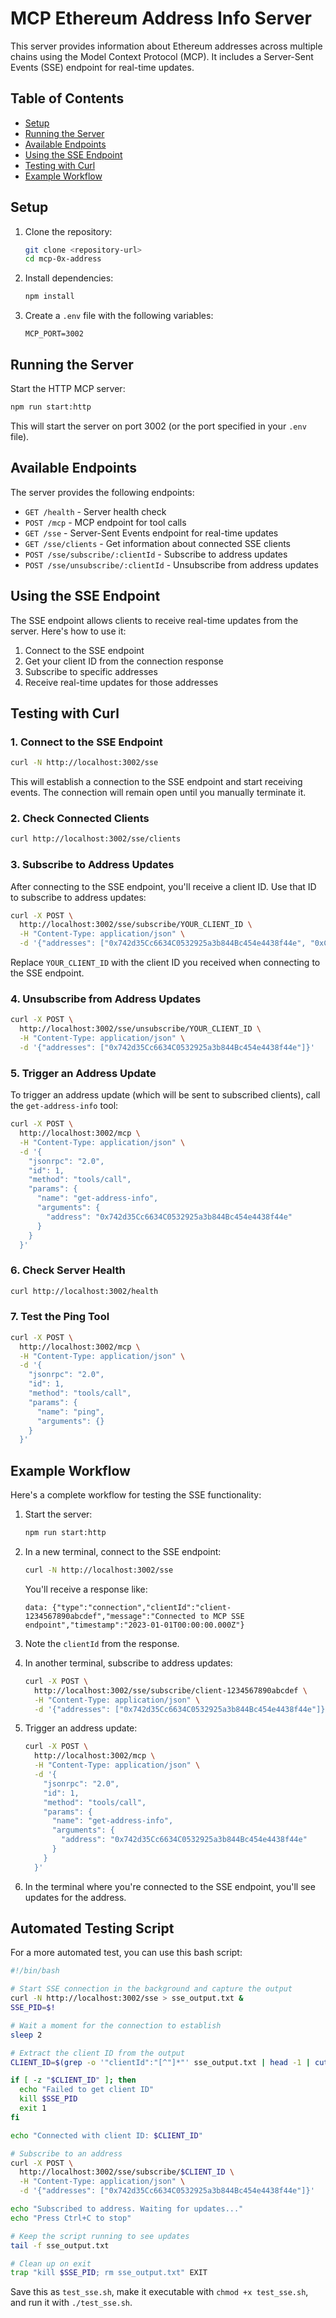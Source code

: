 # MCP Ethereum Address Info Server

This server provides information about Ethereum addresses across multiple chains using the Model Context Protocol (MCP). It includes a Server-Sent Events (SSE) endpoint for real-time updates.

## Table of Contents

- [Setup](#setup)
- [Running the Server](#running-the-server)
- [Available Endpoints](#available-endpoints)
- [Using the SSE Endpoint](#using-the-sse-endpoint)
- [Testing with Curl](#testing-with-curl)
- [Example Workflow](#example-workflow)

## Setup

1. Clone the repository:
   ```bash
   git clone <repository-url>
   cd mcp-0x-address
   ```

2. Install dependencies:
   ```bash
   npm install
   ```

3. Create a `.env` file with the following variables:
   ```
   MCP_PORT=3002
   ```

## Running the Server

Start the HTTP MCP server:

```bash
npm run start:http
```

This will start the server on port 3002 (or the port specified in your `.env` file).

## Available Endpoints

The server provides the following endpoints:

- `GET /health` - Server health check
- `POST /mcp` - MCP endpoint for tool calls
- `GET /sse` - Server-Sent Events endpoint for real-time updates
- `GET /sse/clients` - Get information about connected SSE clients
- `POST /sse/subscribe/:clientId` - Subscribe to address updates
- `POST /sse/unsubscribe/:clientId` - Unsubscribe from address updates

## Using the SSE Endpoint

The SSE endpoint allows clients to receive real-time updates from the server. Here's how to use it:

1. Connect to the SSE endpoint
2. Get your client ID from the connection response
3. Subscribe to specific addresses
4. Receive real-time updates for those addresses

## Testing with Curl

### 1. Connect to the SSE Endpoint

```bash
curl -N http://localhost:3002/sse
```

This will establish a connection to the SSE endpoint and start receiving events. The connection will remain open until you manually terminate it.

### 2. Check Connected Clients

```bash
curl http://localhost:3002/sse/clients
```

### 3. Subscribe to Address Updates

After connecting to the SSE endpoint, you'll receive a client ID. Use that ID to subscribe to address updates:

```bash
curl -X POST \
  http://localhost:3002/sse/subscribe/YOUR_CLIENT_ID \
  -H "Content-Type: application/json" \
  -d '{"addresses": ["0x742d35Cc6634C0532925a3b844Bc454e4438f44e", "0xC02aaA39b223FE8D0A0e5C4F27eAD9083C756Cc2"]}'
```

Replace `YOUR_CLIENT_ID` with the client ID you received when connecting to the SSE endpoint.

### 4. Unsubscribe from Address Updates

```bash
curl -X POST \
  http://localhost:3002/sse/unsubscribe/YOUR_CLIENT_ID \
  -H "Content-Type: application/json" \
  -d '{"addresses": ["0x742d35Cc6634C0532925a3b844Bc454e4438f44e"]}'
```

### 5. Trigger an Address Update

To trigger an address update (which will be sent to subscribed clients), call the `get-address-info` tool:

```bash
curl -X POST \
  http://localhost:3002/mcp \
  -H "Content-Type: application/json" \
  -d '{
    "jsonrpc": "2.0",
    "id": 1,
    "method": "tools/call",
    "params": {
      "name": "get-address-info",
      "arguments": {
        "address": "0x742d35Cc6634C0532925a3b844Bc454e4438f44e"
      }
    }
  }'
```

### 6. Check Server Health

```bash
curl http://localhost:3002/health
```

### 7. Test the Ping Tool

```bash
curl -X POST \
  http://localhost:3002/mcp \
  -H "Content-Type: application/json" \
  -d '{
    "jsonrpc": "2.0",
    "id": 1,
    "method": "tools/call",
    "params": {
      "name": "ping",
      "arguments": {}
    }
  }'
```

## Example Workflow

Here's a complete workflow for testing the SSE functionality:

1. Start the server:
   ```bash
   npm run start:http
   ```

2. In a new terminal, connect to the SSE endpoint:
   ```bash
   curl -N http://localhost:3002/sse
   ```

   You'll receive a response like:
   ```
   data: {"type":"connection","clientId":"client-1234567890abcdef","message":"Connected to MCP SSE endpoint","timestamp":"2023-01-01T00:00:00.000Z"}
   ```

3. Note the `clientId` from the response.

4. In another terminal, subscribe to address updates:
   ```bash
   curl -X POST \
     http://localhost:3002/sse/subscribe/client-1234567890abcdef \
     -H "Content-Type: application/json" \
     -d '{"addresses": ["0x742d35Cc6634C0532925a3b844Bc454e4438f44e"]}'
   ```

5. Trigger an address update:
   ```bash
   curl -X POST \
     http://localhost:3002/mcp \
     -H "Content-Type: application/json" \
     -d '{
       "jsonrpc": "2.0",
       "id": 1,
       "method": "tools/call",
       "params": {
         "name": "get-address-info",
         "arguments": {
           "address": "0x742d35Cc6634C0532925a3b844Bc454e4438f44e"
         }
       }
     }'
   ```

6. In the terminal where you're connected to the SSE endpoint, you'll see updates for the address.

## Automated Testing Script

For a more automated test, you can use this bash script:

```bash
#!/bin/bash

# Start SSE connection in the background and capture the output
curl -N http://localhost:3002/sse > sse_output.txt &
SSE_PID=$!

# Wait a moment for the connection to establish
sleep 2

# Extract the client ID from the output
CLIENT_ID=$(grep -o '"clientId":"[^"]*"' sse_output.txt | head -1 | cut -d'"' -f4)

if [ -z "$CLIENT_ID" ]; then
  echo "Failed to get client ID"
  kill $SSE_PID
  exit 1
fi

echo "Connected with client ID: $CLIENT_ID"

# Subscribe to an address
curl -X POST \
  http://localhost:3002/sse/subscribe/$CLIENT_ID \
  -H "Content-Type: application/json" \
  -d '{"addresses": ["0x742d35Cc6634C0532925a3b844Bc454e4438f44e"]}'

echo "Subscribed to address. Waiting for updates..."
echo "Press Ctrl+C to stop"

# Keep the script running to see updates
tail -f sse_output.txt

# Clean up on exit
trap "kill $SSE_PID; rm sse_output.txt" EXIT
```

Save this as `test_sse.sh`, make it executable with `chmod +x test_sse.sh`, and run it with `./test_sse.sh`.